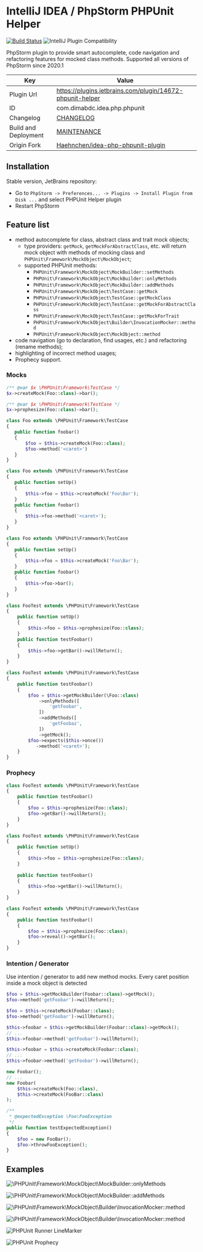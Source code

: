 # IntelliJ IDEA / PhpStorm PHPUnit Helper

[![Build Status](https://travis-ci.org/dimabdc/idea-php-phpunit-plugin.svg?branch=master)](https://travis-ci.org/dimabdc/idea-php-phpunit-plugin)
![IntelliJ Plugin Compatibility](https://github.com/dimabdc/idea-php-phpunit-plugin/workflows/IntelliJ%20Plugin%20Compatibility/badge.svg)

PhpStorm plugin to provide smart autocomplete, code navigation and refactoring features for mocked class methods. Supported all versions of PhpStorm since 2020.1

Key         | Value
----------- | -----------
Plugin Url  | https://plugins.jetbrains.com/plugin/14672-phpunit-helper
ID          | com.dimabdc.idea.php.phpunit
Changelog   | [CHANGELOG](CHANGELOG.md)
Build and Deployment | [MAINTENANCE](MAINTENANCE.md)
Origin Fork | [Haehnchen/idea-php-phpunit-plugin](https://github.com/Haehnchen/idea-php-phpunit-plugin/)

## Installation

Stable version, JetBrains repository:
* Go to `PhpStorm -> Preferences... -> Plugins -> Install Plugin from Disk ...` and select PHPUnit Helper plugin
* Restart PhpStorm

## Feature list

* method autocomplete for class, abstract class and trait mock objects;
  * type providers: `getMock`, `getMockForAbstractClass`, etc. will return mock object with methods of mocking class and `PHPUnit\Framework\MockObject\MockObject`;
  * supported PHPUnit methods:
    * `PHPUnit\Framework\MockObject\MockBuilder::setMethods`
    * `PHPUnit\Framework\MockObject\MockBuilder::onlyMethods`
    * `PHPUnit\Framework\MockObject\MockBuilder::addMethods`
    * `PHPUnit\Framework\MockObject\TestCase::getMock`
    * `PHPUnit\Framework\MockObject\TestCase::getMockClass`
    * `PHPUnit\Framework\MockObject\TestCase::getMockForAbstractClass` 
    * `PHPUnit\Framework\MockObject\TestCase::getMockForTrait` 
    * `PHPUnit\Framework\MockObject\Builder\InvocationMocker::method` 
    * `PHPUnit\Framework\MockObject\MockObject::method` 
* code navigation (go to declaration, find usages, etc.) and refactoring (rename methods);
* highlighting of incorrect method usages;
* Prophecy support.

### Mocks

```php
/** @var $x \PHPUnit\Framework\TestCase */
$x->createMock(Foo::class)->bar();
```

```php
/** @var $x \PHPUnit\Framework\TestCase */
$x->prophesize(Foo::class)->bar();
```

```php
class Foo extends \PHPUnit\Framework\TestCase
{
   public function foobar()
   {
       $foo = $this->createMock(Foo::class);
       $foo->method('<caret>')
   }
}
```

```php
class Foo extends \PHPUnit\Framework\TestCase
{
   public function setUp()
   {
       $this->foo = $this->createMock('Foo\Bar');
   }
   public function foobar()
   {
       $this->foo->method('<caret>');
   }
}
```

```php
class Foo extends \PHPUnit\Framework\TestCase
{
   public function setUp()
   {
       $this->foo = $this->createMock('Foo\Bar');
   }
   public function foobar()
   {
       $this->foo->bar();
   }
}
```

```php
class FooTest extends \PHPUnit\Framework\TestCase
{
    public function setUp()
    {
        $this->foo = $this->prophesize(Foo::class);
    }
    public function testFoobar()
    {
        $this->foo->getBar()->willReturn();
    }
}
```

```php
class FooTest extends \PHPUnit\Framework\TestCase
{
    public function testFoobar()
    {
        $foo = $this->getMockBuilder(\Foo::class)
            ->onlyMethods([
                'getFoobar',
            ])
            ->addMethods([
                'getFoobaz',
            ])
            ->getMock();
        $foo->expects($this->once())
           ->method('<caret>');
    }
}
```

### Prophecy

```php
class FooTest extends \PHPUnit\Framework\TestCase
{
    public function testFoobar()
    {
        $foo = $this->prophesize(Foo::class);
        $foo->getBar()->willReturn();
    }
}
```

```php
class FooTest extends \PHPUnit\Framework\TestCase
{
    public function setUp()
    {
        $this->foo = $this->prophesize(Foo::class);
    }
    
    public function testFoobar()
    {
        $this->foo->getBar()->willReturn();
    }
}

```

```php
class FooTest extends \PHPUnit\Framework\TestCase
{
    public function testFoobar()
    {
        $foo = $this->prophesize(Foo::class);
        $foo->reveal()->getBar();
    }
}
```

### Intention / Generator

Use intention / generator to add new method mocks. Every caret position inside a mock object is detected

```php
$foo = $this->getMockBuilder(Foobar::class)->getMock();
$foo->method('getFoobar')->willReturn();

$foo = $this->createMock(Foobar::class);
$foo->method('getFoobar')->willReturn();
```

```php
$this->foobar = $this->getMockBuilder(Foobar::class)->getMock();
// ...
$this->foobar->method('getFoobar')->willReturn();

$this->foobar = $this->createMock(Foobar::class);
// ...
$this->foobar->method('getFoobar')->willReturn();
```

```php
new Foobar();
// ...
new Foobar(
    $this->createMock(Foo::class),
    $this->createMock(FooBar::class)
);
```

```php
/**
 * @expectedException \Foo\FooException
 */
public function testExpectedException()
{
    $foo = new FooBar();
    $foo->throwFooException();
}
```

Examples
--------

![\PHPUnit\Framework\MockObject\MockBuilder::onlyMethods](https://plugins.jetbrains.com/files/14672/screenshot_23579.png)

![\PHPUnit\Framework\MockObject\MockBuilder::addMethods](https://plugins.jetbrains.com/files/14672/screenshot_23580.png)

![\PHPUnit\Framework\MockObject\Builder\InvocationMocker::method](https://plugins.jetbrains.com/files/14672/screenshot_23581.png)

![\PHPUnit\Framework\MockObject\Builder\InvocationMocker::method](https://plugins.jetbrains.com/files/14672/screenshot_23582.png)

![PHPUnit Runner LineMarker](https://jetbrains-plugins.s3.amazonaws.com/9674/screenshot_16951.png)

![PHPUnit Prophecy](https://jetbrains-plugins.s3.amazonaws.com/9674/screenshot_16953.png)
